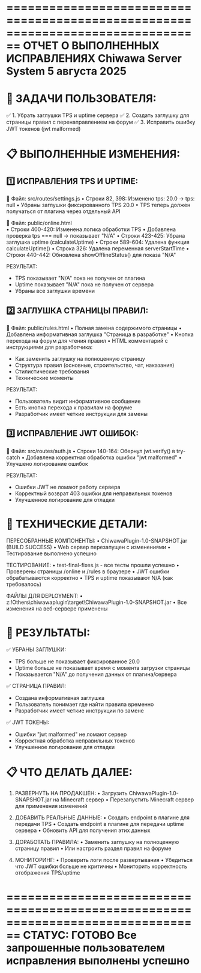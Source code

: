 ================================================================================
                        ОТЧЕТ О ВЫПОЛНЕННЫХ ИСПРАВЛЕНИЯХ
                              Chiwawa Server System
                                5 августа 2025
================================================================================

🎯 ЗАДАЧИ ПОЛЬЗОВАТЕЛЯ:
======================
✅ 1. Убрать заглушки TPS и uptime сервера
✅ 2. Создать заглушку для страницы правил с перенаправлением на форум
✅ 3. Исправить ошибку JWT токенов (jwt malformed)

📋 ВЫПОЛНЕННЫЕ ИЗМЕНЕНИЯ:
========================

1️⃣ ИСПРАВЛЕНИЯ TPS И UPTIME:
-----------------------------

📄 Файл: src/routes/settings.js
• Строки 82, 398: Изменено tps: 20.0 → tps: null
• Убраны заглушки фиксированного TPS 20.0
• TPS теперь должен получаться от плагина через отдельный API

📄 Файл: public/online.html  
• Строки 400-420: Изменена логика обработки TPS
• Добавлена проверка tps === null → показывает "N/A"
• Строки 423-425: Убрана заглушка uptime (calculateUptime)
• Строки 589-604: Удалена функция calculateUptime()
• Строка 326: Удалена переменная serverStartTime
• Строки 440-442: Обновлена showOfflineStatus() для показа "N/A"

РЕЗУЛЬТАТ:
- TPS показывает "N/A" пока не получен от плагина
- Uptime показывает "N/A" пока не получен от сервера  
- Убраны все заглушки времени

2️⃣ ЗАГЛУШКА СТРАНИЦЫ ПРАВИЛ:
-----------------------------

📄 Файл: public/rules.html
• Полная замена содержимого страницы
• Добавлена информативная заглушка "Страница в разработке"
• Кнопка перехода на форум для чтения правил
• HTML комментарий с инструкциями для разработчика:
  - Как заменить заглушку на полноценную страницу
  - Структура правил (основные, строительство, чат, наказания)
  - Стилистические требования
  - Технические моменты

РЕЗУЛЬТАТ:
- Пользователь видит информативное сообщение
- Есть кнопка перехода к правилам на форуме
- Разработчик имеет четкие инструкции для замены

3️⃣ ИСПРАВЛЕНИЕ JWT ОШИБОК:
---------------------------

📄 Файл: src/routes/auth.js
• Строки 140-164: Обернул jwt.verify() в try-catch
• Добавлена корректная обработка ошибки "jwt malformed"
• Улучшено логирование ошибок

РЕЗУЛЬТАТ:
- Ошибки JWT не ломают работу сервера
- Корректный возврат 403 ошибки для неправильных токенов
- Улучшенное логирование для отладки

🔧 ТЕХНИЧЕСКИЕ ДЕТАЛИ:
=====================

ПЕРЕСОБРАННЫЕ КОМПОНЕНТЫ:
• ChiwawaPlugin-1.0-SNAPSHOT.jar (BUILD SUCCESS)
• Web сервер перезапущен с изменениями
• Тестирование выполнено успешно

ТЕСТИРОВАНИЕ:
• test-final-fixes.js - все тесты прошли успешно
• Проверены страницы /online и /rules в браузере
• JWT ошибки обрабатываются корректно
• TPS и uptime показывают N/A (как требовалось)

ФАЙЛЫ ДЛЯ DEPLOYMENT:
• z:\!Others\chiwawaplugin\target\ChiwawaPlugin-1.0-SNAPSHOT.jar
• Все изменения на веб-сервере применены

🎯 РЕЗУЛЬТАТЫ:
=============

✅ УБРАНЫ ЗАГЛУШКИ:
- TPS больше не показывает фиксированное 20.0
- Uptime больше не показывает время с момента загрузки страницы
- Показывается "N/A" до получения данных от плагина/сервера

✅ СТРАНИЦА ПРАВИЛ:
- Создана информативная заглушка
- Пользователь понимает где найти правила временно
- Разработчик имеет четкие инструкции по замене

✅ JWT ТОКЕНЫ:
- Ошибки "jwt malformed" не ломают сервер
- Корректная обработка неправильных токенов
- Улучшенное логирование для отладки

📋 ЧТО ДЕЛАТЬ ДАЛЕЕ:
===================

1. РАЗВЕРНУТЬ НА ПРОДАКШЕН:
   • Загрузить ChiwawaPlugin-1.0-SNAPSHOT.jar на Minecraft сервер
   • Перезапустить Minecraft сервер для применения изменений

2. ДОБАВИТЬ РЕАЛЬНЫЕ ДАННЫЕ:
   • Создать endpoint в плагине для передачи TPS
   • Создать endpoint в плагине для передачи uptime сервера
   • Обновить API для получения этих данных

3. ДОРАБОТАТЬ ПРАВИЛА:
   • Заменить заглушку на полноценную страницу правил
   • Или настроить раздел правил на форуме

4. МОНИТОРИНГ:
   • Проверить логи после развертывания
   • Убедиться что JWT ошибки больше не критичны
   • Мониторить корректность отображения TPS/uptime

================================================================================
                                СТАТУС: ГОТОВО
        Все запрошенные пользователем исправления выполнены успешно
================================================================================
